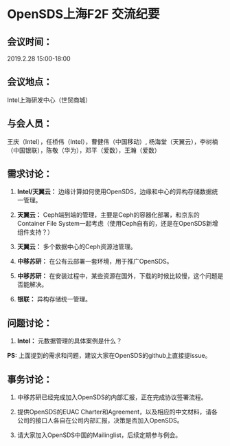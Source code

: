 # OpenSDS上海F2F 交流纪要

## 会议时间：
2019.2.28 15:00-18:00

## 会议地点：
Intel上海研发中心（世贸商城）

## 与会人员：
王庆（Intel），任桥伟（Intel），曹健伟（中国移动）, 杨海堂（天翼云），李树楠（中国银联），陈敬（华为），邓平（爱数），王瀚（爱数）

## 需求讨论：  
1. **Intel/天翼云：** 边缘计算如何使用OpenSDS，边缘和中心的异构存储数据统一管理。

2. **天翼云：** Ceph端到端的管理，主要是Ceph的容器化部署，和京东的Container File System一起考虑（使用Ceph自有的，还是在OpenSDS新增组件支持？）

3. **天翼云：** 多个数据中心的Ceph资源池管理。

4. **中移苏研：** 在公有云部署一套环境，用于推广OpenSDS。

5. **中移苏研：** 在安装过程中，某些资源在国外，下载的时候比较慢，这个问题是否能解决。

6. **银联：** 异构存储统一管理。

## 问题讨论：

1. **Intel：** 元数据管理的具体案例是什么？

**PS:** 上面提到的需求和问题，建议大家在OpenSDS的github上直接提issue。


## 事务讨论：

1. 中移苏研已经完成加入OpenSDS的内部汇报，正在完成协议签署流程。

2. 提供OpenSDS的EUAC Charter和Agreement，以及相应的中文材料，请各公司的接口人各自在公司内部汇报，决策是否加入OpenSDS。

3. 请大家加入OpenSDS中国的Mailinglist，后续定期参与例会。
